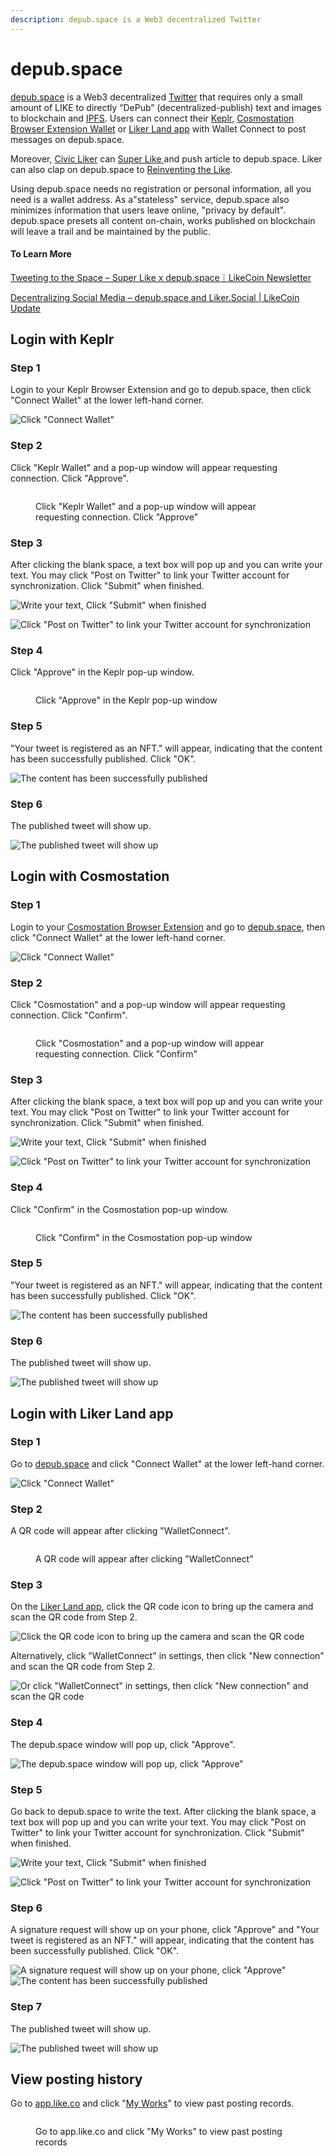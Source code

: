 ```yaml
---
description: depub.space is a Web3 decentralized Twitter
---
```


# depub.space

[depub.space](https://depub.space/) is a Web3 decentralized [Twitter](https://twitter.com/) that requires only a small amount of LIKE to directly “DePub” (decentralized-publish) text and images to blockchain and [IPFS](https://ipfs.tech/). Users can connect their [Keplr](../../general-guides/wallet/keplr/), [Cosmostation Browser Extension Wallet](../../general-guides/wallet/cosmostation/) or [Liker Land app](../liker-land/download.md) with Wallet Connect to post messages on depub.space.

Moreover, [Civic Liker](../civic-liker/) can [Super Like ](../liker-land/superlike.md)and push article to depub.space. Liker can also clap on depub.space to [Reinventing the Like](../liker-land/like.md).

Using depub.space needs no registration or personal information, all you need is a wallet address. As a"stateless" service, depub.space also minimizes information that users leave online, "privacy by default". depub.space presets all content on-chain, works published on blockchain will leave a trail and be maintained by the public.

#### To Learn More

[Tweeting to the Space – Super Like x depub.space｜LikeCoin Newsletter](https://blog.like.co/en/tweeting-to-the-space-super-like-x-depub-space%EF%BD%9Clikecoin-newsletter/)

[Decentralizing Social Media – depub.space and Liker.Social | LikeCoin Update](https://blog.like.co/en/decentralizing-social-media-depub-space-and-liker-social-likecoin-update/)

## Login with Keplr

### Step 1

Login to your Keplr Browser Extension and go to depub.space, then click "Connect Wallet" at the lower left-hand corner.

![Click "Connect Wallet"](<../../.gitbook/assets/depub.space 1.png>)

### Step 2

Click "Keplr Wallet" and a pop-up window will appear requesting connection. Click "Approve".

<figure><img src="../../.gitbook/assets/depub.space keplr 01.png" alt=""><figcaption><p>Click "Keplr Wallet" and a pop-up window will appear requesting connection. Click "Approve"</p></figcaption></figure>

### Step 3

After clicking the blank space, a text box will pop up and you can write your text. You may click "Post on Twitter" to link your Twitter account for synchronization. Click "Submit" when finished.

![Write your text, Click "Submit" when finished](<../../.gitbook/assets/depub.space 3.png>)

![Click "Post on Twitter" to link your Twitter account for synchronization](<../../.gitbook/assets/depub.space 4.png>)

### Step 4

Click "Approve" in the Keplr pop-up window.

<figure><img src="../../.gitbook/assets/depub.space 5.png" alt=""><figcaption><p>Click "Approve" in the Keplr pop-up window</p></figcaption></figure>

### Step 5

"Your tweet is registered as an NFT." will appear, indicating that the content has been successfully published. Click "OK".

![The content has been successfully published](<../../.gitbook/assets/depub.space 6.png>)

### Step 6

The published tweet will show up.

![The published tweet will show up](<../../.gitbook/assets/depub.space 7.png>)

## Login with Cosmostation

### Step 1

Login to your [Cosmostation Browser Extension](../../general-guides/wallet/cosmostation/) and go to [depub.space](https://depub.space/), then click "Connect Wallet" at the lower left-hand corner.

![Click "Connect Wallet"](<../../.gitbook/assets/depub.space 1.png>)

### Step 2

Click "Cosmostation" and a pop-up window will appear requesting connection. Click "Confirm".

<figure><img src="../../.gitbook/assets/depub.space cosmostation 01.png" alt=""><figcaption><p>Click "Cosmostation" and a pop-up window will appear requesting connection. Click "Confirm"</p></figcaption></figure>

### Step 3

After clicking the blank space, a text box will pop up and you can write your text. You may click "Post on Twitter" to link your Twitter account for synchronization. Click "Submit" when finished.

![Write your text, Click "Submit" when finished](<../../.gitbook/assets/depub.space 3.png>)

![Click "Post on Twitter" to link your Twitter account for synchronization](<../../.gitbook/assets/depub.space 4.png>)

### Step 4

Click "Confirm" in the Cosmostation pop-up window.

<figure><img src="../../.gitbook/assets/depub.space wallet connect 02.png" alt=""><figcaption><p>Click "Confirm" in the Cosmostation pop-up window</p></figcaption></figure>

### Step 5

"Your tweet is registered as an NFT." will appear, indicating that the content has been successfully published. Click "OK".

![The content has been successfully published](<../../.gitbook/assets/depub.space 6.png>)

### Step 6

The published tweet will show up.

![The published tweet will show up](<../../.gitbook/assets/depub.space 7.png>)

## Login with Liker Land app

### Step 1

Go to [depub.space](https://depub.space/) and click "Connect Wallet" at the lower left-hand corner.

![Click "Connect Wallet"](<../../.gitbook/assets/depub.space 1.png>)

### Step 2

A QR code will appear after clicking "WalletConnect".

<figure><img src="../../.gitbook/assets/depub.space wallet connect 01.png" alt=""><figcaption><p>A QR code will appear after clicking "WalletConnect"</p></figcaption></figure>

### Step 3

On the [Liker Land app](../liker-land/download.md), click the QR code icon to bring up the camera and scan the QR code from Step 2.

![Click the QR code icon to bring up the camera and scan the QR code](<../../.gitbook/assets/depub.SPACE 4-en.png>)

Alternatively, click "WalletConnect" in settings, then click "New connection" and scan the QR code from Step 2.

![Or click "WalletConnect" in settings, then click "New connection" and scan the QR code](<../../.gitbook/assets/depub.space wc 5-en.png>)

### Step 4

The depub.space window will pop up, click "Approve".

![The depub.space window will pop up, click "Approve"](<../../.gitbook/assets/depub.space wc 6-en.png>)

### Step 5

Go back to depub.space to write the text. After clicking the blank space, a text box will pop up and you can write your text. You may click "Post on Twitter" to link your Twitter account for synchronization. Click "Submit" when finished.

![Write your text, Click "Submit" when finished](<../../.gitbook/assets/depub.space wc 7.png>)

![Click "Post on Twitter" to link your Twitter account for synchronization](<../../.gitbook/assets/depub.space 4.png>)

### Step 6

A signature request will show up on your phone, click "Approve" and "Your tweet is registered as an NFT." will appear, indicating that the content has been successfully published. Click "OK".

![A signature request will show up on your phone, click "Approve"](<../../.gitbook/assets/depub.space wc 8-en.png>) ![The content has been successfully published](<../../.gitbook/assets/depub.space 6.png>)

### Step 7

The published tweet will show up.

![The published tweet will show up](<../../.gitbook/assets/depub.space wc 9.png>)

## View posting history

Go to [app.like.co](https://app.like.co/) and click "[My Works](https://app.like.co/works)" to view past posting records.

<figure><img src="../../.gitbook/assets/depub.space 10.png" alt=""><figcaption><p>Go to app.like.co and click "My Works" to view past posting records</p></figcaption></figure>
